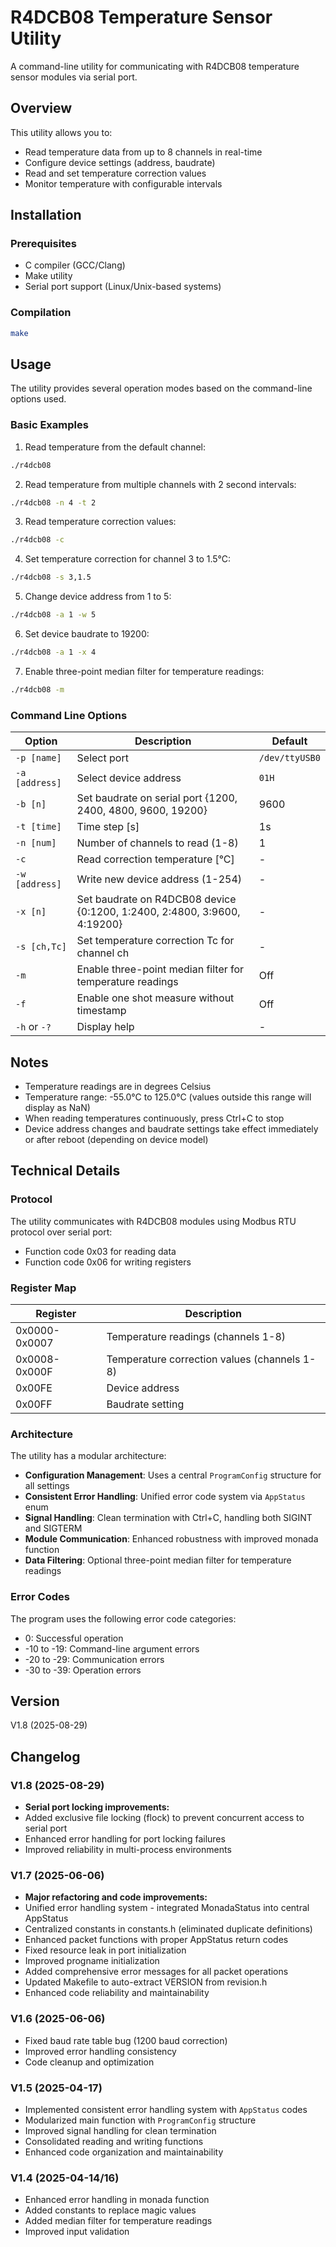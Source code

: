 # R4DCB08 Temperature Sensor Utility

A command-line utility for communicating with R4DCB08 temperature sensor modules via serial port.

## Overview

This utility allows you to:
- Read temperature data from up to 8 channels in real-time
- Configure device settings (address, baudrate)
- Read and set temperature correction values
- Monitor temperature with configurable intervals

## Installation

### Prerequisites

- C compiler (GCC/Clang)
- Make utility
- Serial port support (Linux/Unix-based systems)

### Compilation

```bash
make
```

## Usage

The utility provides several operation modes based on the command-line options used.

### Basic Examples

1. Read temperature from the default channel:
```bash
./r4dcb08
```

2. Read temperature from multiple channels with 2 second intervals:
```bash
./r4dcb08 -n 4 -t 2
```

3. Read temperature correction values:
```bash
./r4dcb08 -c
```

4. Set temperature correction for channel 3 to 1.5°C:
```bash
./r4dcb08 -s 3,1.5
```

5. Change device address from 1 to 5:
```bash
./r4dcb08 -a 1 -w 5
```

6. Set device baudrate to 19200:
```bash
./r4dcb08 -a 1 -x 4
```

7. Enable three-point median filter for temperature readings:
```bash
./r4dcb08 -m
```

### Command Line Options

| Option | Description | Default |
|--------|-------------|---------|
| `-p [name]` | Select port | `/dev/ttyUSB0` |
| `-a [address]` | Select device address | `01H` |
| `-b [n]` | Set baudrate on serial port {1200, 2400, 4800, 9600, 19200} | 9600 |
| `-t [time]` | Time step [s] | 1s |
| `-n [num]` | Number of channels to read (1-8) | 1 |
| `-c` | Read correction temperature [°C] | - |
| `-w [address]` | Write new device address (1-254) | - |
| `-x [n]` | Set baudrate on R4DCB08 device {0:1200, 1:2400, 2:4800, 3:9600, 4:19200} | - |
| `-s [ch,Tc]` | Set temperature correction Tc for channel ch | - |
| `-m` | Enable three-point median filter for temperature readings | Off |
| `-f` | Enable one shot measure without timestamp | Off |
| `-h` or `-?` | Display help | - |

## Notes

- Temperature readings are in degrees Celsius
- Temperature range: -55.0°C to 125.0°C (values outside this range will display as NaN)
- When reading temperatures continuously, press Ctrl+C to stop
- Device address changes and baudrate settings take effect immediately or after reboot (depending on device model)

## Technical Details

### Protocol

The utility communicates with R4DCB08 modules using Modbus RTU protocol over serial port:
- Function code 0x03 for reading data
- Function code 0x06 for writing registers

### Register Map

| Register | Description |
|----------|-------------|
| 0x0000-0x0007 | Temperature readings (channels 1-8) |
| 0x0008-0x000F | Temperature correction values (channels 1-8) |
| 0x00FE | Device address |
| 0x00FF | Baudrate setting |

### Architecture

The utility has a modular architecture:
- **Configuration Management**: Uses a central `ProgramConfig` structure for all settings
- **Consistent Error Handling**: Unified error code system via `AppStatus` enum
- **Signal Handling**: Clean termination with Ctrl+C, handling both SIGINT and SIGTERM
- **Module Communication**: Enhanced robustness with improved monada function
- **Data Filtering**: Optional three-point median filter for temperature readings

### Error Codes

The program uses the following error code categories:
- 0: Successful operation
- -10 to -19: Command-line argument errors
- -20 to -29: Communication errors
- -30 to -39: Operation errors

## Version

V1.8 (2025-08-29)

## Changelog

### V1.8 (2025-08-29)
- **Serial port locking improvements:**
- Added exclusive file locking (flock) to prevent concurrent access to serial port
- Enhanced error handling for port locking failures
- Improved reliability in multi-process environments

### V1.7 (2025-06-06)
- **Major refactoring and code improvements:**
- Unified error handling system - integrated MonadaStatus into central AppStatus
- Centralized constants in constants.h (eliminated duplicate definitions)
- Enhanced packet functions with proper AppStatus return codes
- Fixed resource leak in port initialization
- Improved progname initialization
- Added comprehensive error messages for all packet operations
- Updated Makefile to auto-extract VERSION from revision.h
- Enhanced code reliability and maintainability

### V1.6 (2025-06-06)
- Fixed baud rate table bug (1200 baud correction)
- Improved error handling consistency
- Code cleanup and optimization

### V1.5 (2025-04-17)
- Implemented consistent error handling system with `AppStatus` codes
- Modularized main function with `ProgramConfig` structure
- Improved signal handling for clean termination
- Consolidated reading and writing functions
- Enhanced code organization and maintainability

### V1.4 (2025-04-14/16)
- Enhanced error handling in monada function
- Added constants to replace magic values
- Added median filter for temperature readings
- Improved input validation
